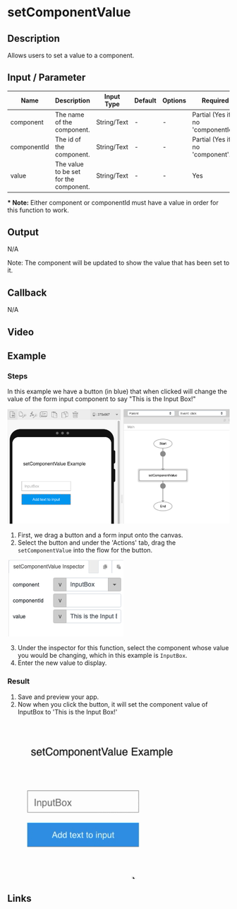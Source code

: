 # setComponentValue

## Description

Allows users to set a value to a component.

## Input / Parameter

| Name | Description | Input Type | Default | Options | Required |
| ------ | ------ | ------ | ------ | ------ | ------ |
| component | The name of the component. | String/Text | - | - | Partial (Yes if no 'componentId'.) |
| componentId | The id of the component. | String/Text | - | - | Partial (Yes if no 'component'.) |
| value | The value to be set for the component. | String/Text | - | - | Yes |

__\* Note:__ Either component or componentId must have a value in order for this function to work.

## Output

N/A

Note: The component will be updated to show the value that has been set to it.

## Callback

N/A

## Video

## Example

### Steps

In this example we have a button (in blue) that when clicked will change the value of the form input component to say "This is the Input Box!" 

![](setComponentValue-step-1.png)

1. First, we drag a button and a form input onto the canvas.
2. Select the button and under the 'Actions' tab, drag the `setComponentValue` into the flow for the button. 

![](setComponentValue-step-2.png)

3. Under the inspector for this function, select the component whose value you would be changing, which in this example is `InputBox`.
4. Enter the new value to display. 

### Result

1. Save and preview your app. 
2. Now when you click the button, it will set the component value of InputBox to 'This is the Input Box!'

![](setComponentValue-step-3.gif)

## Links